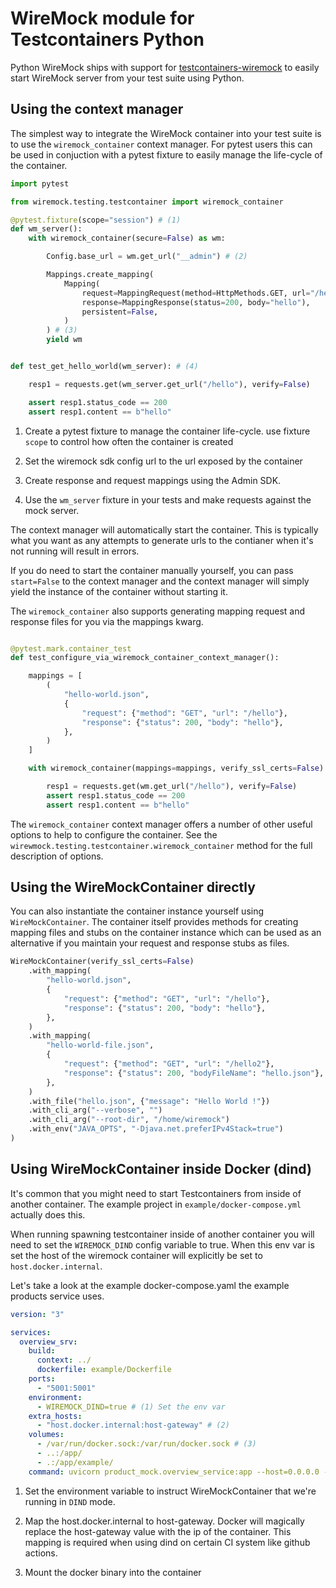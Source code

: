 # WireMock module for Testcontainers Python

Python WireMock ships with support for [testcontainers-wiremock](https://github.com/testcontainers/testcontainers-python) to easily start WireMock server from your test suite using Python.

## Using the context manager

The simplest way to integrate the WireMock container into your test suite is to use the `wiremock_container` context manager. For pytest users this can be
used in conjuction with a pytest fixture to easily manage the life-cycle of the container.

```python
import pytest

from wiremock.testing.testcontainer import wiremock_container

@pytest.fixture(scope="session") # (1)
def wm_server():
    with wiremock_container(secure=False) as wm:

        Config.base_url = wm.get_url("__admin") # (2)

        Mappings.create_mapping(
            Mapping(
                request=MappingRequest(method=HttpMethods.GET, url="/hello"),
                response=MappingResponse(status=200, body="hello"),
                persistent=False,
            )
        ) # (3)
        yield wm


def test_get_hello_world(wm_server): # (4)

    resp1 = requests.get(wm_server.get_url("/hello"), verify=False)

    assert resp1.status_code == 200
    assert resp1.content == b"hello"
```

1. Create a pytest fixture to manage the container life-cycle. use fixture `scope` to control how often the container is created

2. Set the wiremock sdk config url to the url exposed by the container

3. Create response and request mappings using the Admin SDK.

4. Use the `wm_server` fixture in your tests and make requests against the mock server.

The context manager will automatically start the container. This is typically what you want as any attempts to generate urls to the contianer when it's not running will result in errors.

If you do need to start the container manually yourself, you can pass `start=False` to the context manager and the context manager will simply yield the instance of the container without starting it.

The `wiremock_container` also supports generating mapping request and response files for you via the mappings kwarg.

```python

@pytest.mark.container_test
def test_configure_via_wiremock_container_context_manager():

    mappings = [
        (
            "hello-world.json",
            {
                "request": {"method": "GET", "url": "/hello"},
                "response": {"status": 200, "body": "hello"},
            },
        )
    ]

    with wiremock_container(mappings=mappings, verify_ssl_certs=False) as wm:

        resp1 = requests.get(wm.get_url("/hello"), verify=False)
        assert resp1.status_code == 200
        assert resp1.content == b"hello"
```

The `wiremock_container` context manager offers a number of other useful options to help to configure the container. See the `wirewmock.testing.testcontainer.wiremock_container` method for the full description
of options.

## Using the WireMockContainer directly

You can also instantiate the container instance yourself using `WireMockContainer`. The container itself provides methods for creating mapping files and stubs on the container instance which can be used as an alternative
if you maintain your request and response stubs as files.

```python
WireMockContainer(verify_ssl_certs=False)
    .with_mapping(
        "hello-world.json",
        {
            "request": {"method": "GET", "url": "/hello"},
            "response": {"status": 200, "body": "hello"},
        },
    )
    .with_mapping(
        "hello-world-file.json",
        {
            "request": {"method": "GET", "url": "/hello2"},
            "response": {"status": 200, "bodyFileName": "hello.json"},
        },
    )
    .with_file("hello.json", {"message": "Hello World !"})
    .with_cli_arg("--verbose", "")
    .with_cli_arg("--root-dir", "/home/wiremock")
    .with_env("JAVA_OPTS", "-Djava.net.preferIPv4Stack=true")
)
```

## Using WireMockContainer inside Docker (dind)

It's common that you might need to start Testcontainers from inside of another container. The example project in `example/docker-compose.yml` actually does this.

When running spawning testcontainer inside of another container you will need to set the `WIREMOCK_DIND` config variable to true. When this env var is set the host of the wiremock container
will explicitly be set to `host.docker.internal`.

Let's take a look at the example docker-compose.yaml the example products service uses.

```yaml
version: "3"

services:
  overview_srv:
    build:
      context: ../
      dockerfile: example/Dockerfile
    ports:
      - "5001:5001"
    environment:
      - WIREMOCK_DIND=true # (1) Set the env var
    extra_hosts:
      - "host.docker.internal:host-gateway" # (2)
    volumes:
      - /var/run/docker.sock:/var/run/docker.sock # (3)
      - ..:/app/
      - .:/app/example/
    command: uvicorn product_mock.overview_service:app --host=0.0.0.0 --port=5001
```

1. Set the environment variable to instruct WireMockContainer that we're running in `DIND` mode.

2. Map the host.docker.internal to host-gateway. Docker will magically replace the host-gateway value with the ip of the container.
   This mapping is required when using dind on certain CI system like github actions.

3. Mount the docker binary into the container
